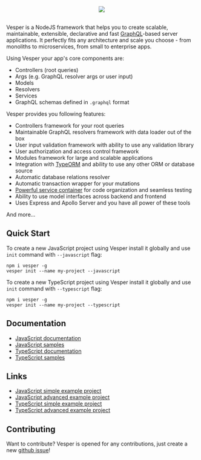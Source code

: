 <div align="center">
  <a href="http://vesper-framework.com">
    <img src="https://github.com/typeorm/typeorm/raw/master/resources/logo.png" >
  </a>
  <br>
  <br>
</div>

Vesper is a NodeJS framework that helps you to create scalable, maintainable, extensible, declarative and fast
[GraphQL](https://graphql.org/)-based server applications.
It perfectly fits any architecture and scale you choose - from monoliths to microservices, from small to enterprise apps. 

Using Vesper your app's core components are:

* Controllers (root queries)
* Args (e.g. GraphQL resolver args or user input)
* Models
* Resolvers
* Services
* GraphQL schemas defined in `.graphql` format

Vesper provides you following features:

* Controllers framework for your root queries
* Maintainable GraphQL resolvers framework with data loader out of the box
* User input validation framework with ability to use any validation library
* User authorization and access control framework
* Modules framework for large and scalable applications
* Integration with [TypeORM](http://typeorm.io/) and ability to use any other ORM or database source
* Automatic database relations resolver
* Automatic transaction wrapper for your mutations
* [Powerful service container](https://github.com/typestack/typedi) for code organization and seamless testing
* Ability to use model interfaces across backend and frontend
* Uses Express and Apollo Server and you have all power of these tools

And more...

## Quick Start

To create a new JavaScript project using Vesper install it globally and use `init` command
with `--javascript` flag:

```
npm i vesper -g
vesper init --name my-project --javascript
```

To create a new TypeScript project using Vesper install it globally and use `init` command
with `--typescript` flag:

```
npm i vesper -g
vesper init --name my-project --typescript
```

## Documentation

* [JavaScript documentation](http://vesper-framework.com/#/javascript/getting-started)
* [JavaScript samples](https://github.com/vesper-framework/vesper/tree/master/sample/javascript)
* [TypeScript documentation](http://vesper-framework.com/#/typescript/getting-started)
* [TypeScript samples](https://github.com/vesper-framework/vesper/tree/master/sample/typescript)

## Links

* [JavaScript simple example project](https://github.com/vesper-framework/javascript-simple-example)
* [JavaScript advanced example project](https://github.com/vesper-framework/javascript-advanced-example)
* [TypeScript simple example project](https://github.com/vesper-framework/typescript-simple-example)
* [TypeScript advanced example project](https://github.com/vesper-framework/typescript-advanced-example)

## Contributing

Want to contribute? Vesper is opened for any contributions, just create a new [github issue](https://github.com/vesper-framework/vesper/issues/new)!
